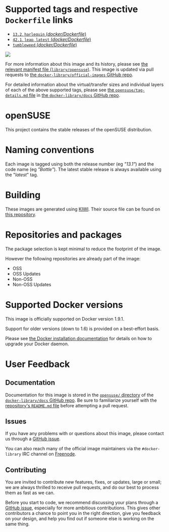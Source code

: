 # Supported tags and respective `Dockerfile` links

-	[`13.2`, `harlequin` (*docker/Dockerfile*)](https://github.com/openSUSE/docker-containers-build/blob/3bbe87081f5d8f89e56fdca093ea24c3ab8b2992/docker/Dockerfile)
-	[`42.1`, `leap`, `latest` (*docker/Dockerfile*)](https://github.com/openSUSE/docker-containers-build/blob/70d5db31fd5357d4d36170570d215120800b4f3c/docker/Dockerfile)
-	[`tumbleweed` (*docker/Dockerfile*)](https://github.com/openSUSE/docker-containers-build/blob/9afc04abd28f91bb954057bc32d7b2687adc9f03/docker/Dockerfile)

[![](https://badge.imagelayers.io/opensuse:latest.svg)](https://imagelayers.io/?images=opensuse:13.2,opensuse:42.1,opensuse:tumbleweed)

For more information about this image and its history, please see [the relevant manifest file (`library/opensuse`)](https://github.com/docker-library/official-images/blob/master/library/opensuse). This image is updated via pull requests to [the `docker-library/official-images` GitHub repo](https://github.com/docker-library/official-images).

For detailed information about the virtual/transfer sizes and individual layers of each of the above supported tags, please see [the `opensuse/tag-details.md` file](https://github.com/docker-library/docs/blob/master/opensuse/tag-details.md) in [the `docker-library/docs` GitHub repo](https://github.com/docker-library/docs).

# openSUSE

This project contains the stable releases of the openSUSE distribution.

# Naming conventions

Each image is tagged using both the release number (eg *"13.1"*) and the code name (eg *"Bottle"*). The latest stable release is always available using the "*latest*" tag.

# Building

These images are generated using [KIWI](https://github.com/openSUSE/kiwi). Their source file can be found on [this repository](https://github.com/openSUSE/docker-containers).

# Repositories and packages

The package selection is kept minimal to reduce the footprint of the image.

However the following repositories are already part of the image:

-	OSS
-	OSS Updates
-	Non-OSS
-	Non-OSS Updates

# Supported Docker versions

This image is officially supported on Docker version 1.9.1.

Support for older versions (down to 1.6) is provided on a best-effort basis.

Please see [the Docker installation documentation](https://docs.docker.com/installation/) for details on how to upgrade your Docker daemon.

# User Feedback

## Documentation

Documentation for this image is stored in the [`opensuse/` directory](https://github.com/docker-library/docs/tree/master/opensuse) of the [`docker-library/docs` GitHub repo](https://github.com/docker-library/docs). Be sure to familiarize yourself with the [repository's `README.md` file](https://github.com/docker-library/docs/blob/master/README.md) before attempting a pull request.

## Issues

If you have any problems with or questions about this image, please contact us through a [GitHub issue](https://github.com/openSUSE/docker-containers-build/issues).

You can also reach many of the official image maintainers via the `#docker-library` IRC channel on [Freenode](https://freenode.net).

## Contributing

You are invited to contribute new features, fixes, or updates, large or small; we are always thrilled to receive pull requests, and do our best to process them as fast as we can.

Before you start to code, we recommend discussing your plans through a [GitHub issue](https://github.com/openSUSE/docker-containers-build/issues), especially for more ambitious contributions. This gives other contributors a chance to point you in the right direction, give you feedback on your design, and help you find out if someone else is working on the same thing.
